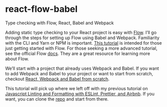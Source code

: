 # react-flow-babel

Type checking with Flow, React, Babel and Webpack

Adding static type checking to your React project is easy with [Flow](https://flow.org/).
I’ll go through the steps for setting up Flow using Babel and Webpack.
Familiarity with the CLI and Yarn or NPM is important.
[This tutorial](https://medium.com/@joshuacrass/type-checking-with-flow-react-babel-and-webpack-290cbf4cd4b3) is intended for those just getting started with Flow.
For those seeking a more advanced tutorial, see the official Flow [docs](https://flow.org/en/docs/).
They are a great resource for learning more about Flow.

We’ll start with a project that already uses Webpack and Babel.
If you want to add Webpack and Babel to your project or want to start from scratch,
checkout [React, Webpack and Babel from scratch](https://medium.com/@joshuacrass/react-webpack-and-babel-from-scratch-7aea5e768945).

This tutorial will pick up where we left off with my previous tutorial on
[Javascript Linting and Formatting with ESLint, Prettier, and Airbnb](https://medium.com/@joshuacrass/javascript-linting-and-formatting-with-eslint-prettier-and-airbnb-30eb746db862).
If you want, you can clone the [repo](https://github.com/joshuacrass/react-eslint-prettier) and start from there.
